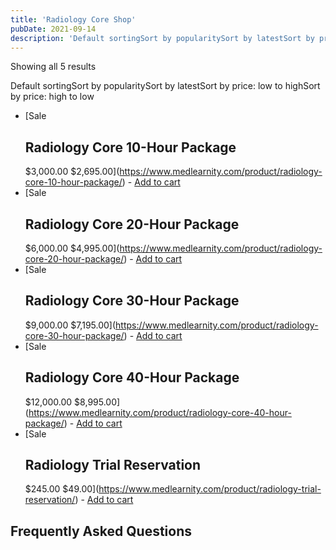 ```yaml
---
title: 'Radiology Core Shop'
pubDate: 2021-09-14
description: 'Default sortingSort by popularitySort by latestSort by price: low to highSort by price: high to low'
---
```


Showing all 5 results

Default sortingSort by popularitySort by latestSort by price: low to highSort by price: high to low

- [Sale
  ## Radiology Core 10-Hour Package
  $3,000.00 $2,695.00](https://www.medlearnity.com/product/radiology-core-10-hour-package/)
  \-
  [Add to cart](?add-to-cart=4710)
- [Sale
  ## Radiology Core 20-Hour Package
  $6,000.00 $4,995.00](https://www.medlearnity.com/product/radiology-core-20-hour-package/)
  \-
  [Add to cart](?add-to-cart=4713)
- [Sale
  ## Radiology Core 30-Hour Package
  $9,000.00 $7,195.00](https://www.medlearnity.com/product/radiology-core-30-hour-package/)
  \-
  [Add to cart](?add-to-cart=4715)
- [Sale
  ## Radiology Core 40-Hour Package
  $12,000.00 $8,995.00](https://www.medlearnity.com/product/radiology-core-40-hour-package/)
  \-
  [Add to cart](?add-to-cart=4716)
- [Sale
  ## Radiology Trial Reservation
  $245.00 $49.00](https://www.medlearnity.com/product/radiology-trial-reservation/)
  \-
  [Add to cart](?add-to-cart=5680)

## Frequently Asked Questions
